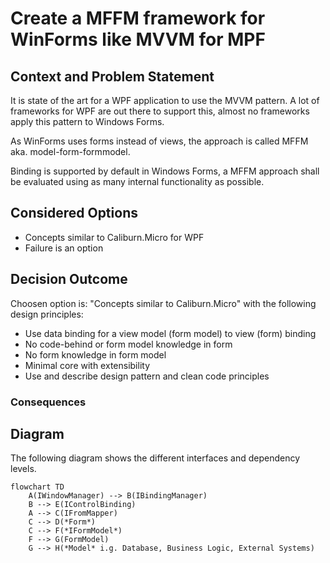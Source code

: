 # Create a MFFM framework for WinForms like MVVM for MPF

## Context and Problem Statement

It is state of the art for a WPF application to use the MVVM pattern. A lot of frameworks for WPF are out there to support this, almost no frameworks apply this pattern to Windows Forms.

As WinForms uses forms instead of views, the approach is called MFFM aka. model-form-formmodel.

Binding is supported by default in Windows Forms, a MFFM approach shall be evaluated using as many internal functionality as possible.

## Considered Options

* Concepts similar to Caliburn.Micro for WPF
* Failure is an option

## Decision Outcome

Choosen option is: "Concepts similar to Caliburn.Micro" with the following design principles:

* Use data binding for a view model (form model) to view (form) binding
* No code-behind or form model knowledge in form
* No form knowledge in form model
* Minimal core with extensibility
* Use and describe design pattern and clean code principles

### Consequences

## Diagram

The following diagram shows the different interfaces and dependency levels.

```mermaid
flowchart TD
    A(IWindowManager) --> B(IBindingManager)
    B --> E(IControlBinding)
    A --> C(IFromMapper)
    C --> D(*Form*)
    C --> F(*IFormModel*)
    F --> G(FormModel)
    G --> H(*Model* i.g. Database, Business Logic, External Systems)
```
